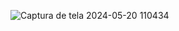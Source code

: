 ![Captura de tela 2024-05-20 110434](https://github.com/luisdavi485/Gerador-de-Senhas-/assets/134106664/a0fd9e54-28b2-4f7f-829b-697079819294)
